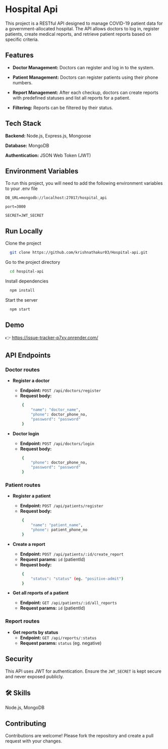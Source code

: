 
# Hospital Api
This project is a RESTful API designed to manage COVID-19 patient data for a government-allocated hospital. The API allows doctors to log in, register patients, create medical reports, and retrieve patient reports based on specific criteria.

## Features

- **Doctor Management:**
    Doctors can register and log in to the system.

- **Patient Management:**
    Doctors can register patients using their phone numbers.


- **Report Management:**
    After each checkup, doctors can create reports with predefined statuses and list all reports for a patient.

- **Filtering:**
    Reports can be filtered by their status.
## Tech Stack

**Backend:** Node.js, Express.js, Mongoose

**Database:** MongoDB

**Authentication:** JSON Web Token (JWT)
## Environment Variables

To run this project, you will need to add the following environment variables to your .env file

`DB_URL=mongodb://localhost:27017/hospital_api`

`port=3000`

`SECRET=JWT_SECRET`

## Run Locally

Clone the project

```bash
  git clone https://github.com/krishnathakur03/Hospital-api.git
```

Go to the project directory

```bash
  cd hospital-api
```

Install dependencies

```bash
  npm install
```

Start the server

```bash
  npm start
```


## Demo

👉 https://issue-tracker-p7xy.onrender.com/

## API Endpoints

### Doctor routes

- **Register a doctor**
    - **Endpoint:** `POST /api/doctors/register`
    - **Request body:**
    ```bash
        {
            "name": "doctor_name",
            "phone": doctor_phone_no,
            "password": "password"
        }
    ```

- **Doctor login**
    - **Endpoint:** `POST /api/doctors/login`
    - **Request body:**
    ```bash
        {
            "phone": doctor_phone_no,
            "password": "password"
        }
    ```
### Patient routes

- **Register a patient**
    - **Endpoint:** `POST /api/patients/register`
    - **Request body:**
    ```bash
        {
            "name": "patient_name",
            "phone": patient_phone_no
        }
    ```

- **Create a report**
    - **Endpoint:** `POST /api/patients/:id/create_report`
    - **Request params:** `id` (patientId)
    - **Request body:**
    ```bash
        {
            "status": "status" (eg. "positive-admit")
        }
    ```

- **Get all reports of a patient**
    - **Endpoint:** `GET /api/patients/:id/all_reports`
    - **Request params:** `id` (patientId)

### Report routes

- **Get reports by status**
    - **Endpoint:** `GET /api/reports/:status`
    - **Request params:** `status` (eg. negative)
## Security

This API uses JWT for authentication. Ensure the `JWT_SECRET` is kept secure and never exposed publicly.
## 🛠 Skills
 Node.js, MongoDB

## Contributing

Contributions are welcome! Please fork the repository and create a pull request with your changes.
